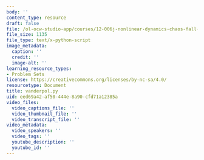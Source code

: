 ```yaml
---
body: ''
content_type: resource
draft: false
file: /ol-ocw-studio-app/courses/12-006j-nonlinear-dynamics-chaos-fall-2022/vanderpol.py
file_size: 1135
file_type: text/x-python-script
image_metadata:
  caption: ''
  credit: ''
  image-alt: ''
learning_resource_types:
- Problem Sets
license: https://creativecommons.org/licenses/by-nc-sa/4.0/
resourcetype: Document
title: vanderpol.py
uid: eed69a42-af50-444e-8a90-cfd71a12385a
video_files:
  video_captions_file: ''
  video_thumbnail_file: ''
  video_transcript_file: ''
video_metadata:
  video_speakers: ''
  video_tags: ''
  youtube_description: ''
  youtube_id: ''
---
```


